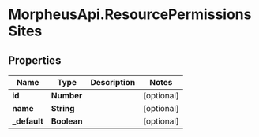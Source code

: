# MorpheusApi.ResourcePermissionsSites

## Properties

Name | Type | Description | Notes
------------ | ------------- | ------------- | -------------
**id** | **Number** |  | [optional] 
**name** | **String** |  | [optional] 
**_default** | **Boolean** |  | [optional] 


